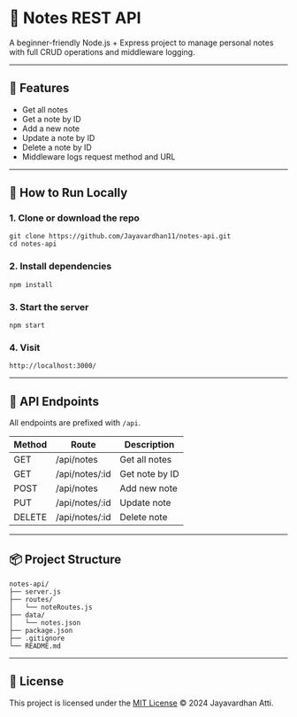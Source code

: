 # 📝 Notes REST API

A beginner-friendly Node.js + Express project to manage personal notes with full CRUD operations and middleware logging.

---

## 📁 Features

- Get all notes
- Get a note by ID
- Add a new note
- Update a note by ID
- Delete a note by ID
- Middleware logs request method and URL

---

## 🚀 How to Run Locally

### 1. Clone or download the repo
```
git clone https://github.com/Jayavardhan11/notes-api.git
cd notes-api
```

### 2. Install dependencies
```
npm install
```

### 3. Start the server
```
npm start
```

### 4. Visit
```
http://localhost:3000/
```

---

## 📌 API Endpoints

All endpoints are prefixed with `/api`.

| Method | Route           | Description        |
|--------|------------------|--------------------|
| GET    | /api/notes       | Get all notes      |
| GET    | /api/notes/:id   | Get note by ID     |
| POST   | /api/notes       | Add new note       |
| PUT    | /api/notes/:id   | Update note        |
| DELETE | /api/notes/:id   | Delete note        |

---

## 📦 Project Structure

```
notes-api/
├── server.js
├── routes/
│   └── noteRoutes.js
├── data/
│   └── notes.json
├── package.json
├── .gitignore
└── README.md
```

---

## 📜 License

This project is licensed under the [MIT License](./LICENSE) © 2024 Jayavardhan Atti.